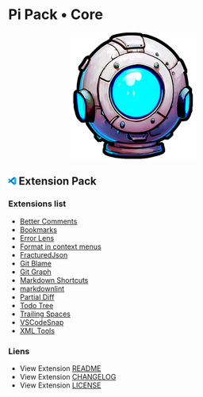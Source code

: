 # Pi Pack • Core

<div align="center"><picture><img src="/extension/icon.png" title="Pi Pack • Core" alt="Pi Pack • Core"></picture></div>

## <picture><img alt="VS Code icon" src="assets/vscode.png"></picture> Extension Pack

### Extensions list

- [Better Comments](https://marketplace.visualstudio.com/items?itemName=aaron-bond.better-comments)
- [Bookmarks](https://marketplace.visualstudio.com/items?itemName=alefragnani.bookmarks)
- [Error Lens](https://marketplace.visualstudio.com/items?itemName=usernamehw.errorlens)
- [Format in context menus](https://marketplace.visualstudio.com/items?itemName=lacroixdavid1.vscode-format-context-menu)
- [FracturedJson](https://marketplace.visualstudio.com/items?itemName=j-brooke.fracturedjsonvsc)
- [Git Blame](https://marketplace.visualstudio.com/items?itemName=waderyan.gitblame)
- [Git Graph](https://marketplace.visualstudio.com/items?itemName=mhutchie.git-graph)
- [Markdown Shortcuts](https://marketplace.visualstudio.com/items?itemName=mdickin.markdown-shortcuts)
- [markdownlint](https://marketplace.visualstudio.com/items?itemName=DavidAnson.vscode-markdownlint)
- [Partial Diff](https://marketplace.visualstudio.com/items?itemName=ryu1kn.partial-diff)
- [Todo Tree](https://marketplace.visualstudio.com/items?itemName=Gruntfuggly.todo-tree)
- [Trailing Spaces](https://marketplace.visualstudio.com/items?itemName=shardulm94.trailing-spaces)
- [VSCodeSnap](https://marketplace.visualstudio.com/items?itemName=luisllamas.vscodesnap)
- [XML Tools](https://marketplace.visualstudio.com/items?itemName=DotJoshJohnson.xml)

### Liens

- View Extension [README](/extension/README.md)
- View Extension [CHANGELOG](/extension/CHANGELOG.md)
- View Extension [LICENSE](/extension/LICENSE.md)
